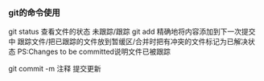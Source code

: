 ### git的命令使用
git status 查看文件的状态 未跟踪/跟踪
git add 精确地将内容添加到下一次提交中
跟踪文件/把已跟踪的文件放到暂缓区/合并时把有冲突的文件标记为已解决状态 
PS:Changes to be committed说明文件已被跟踪

git commit -m 注释 提交更新